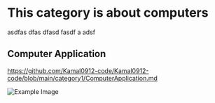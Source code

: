 # This category is about computers

asdfas
dfas dfasd fasdf a
adsf

## Computer Application

https://github.com/Kamal0912-code/Kamal0912-code/blob/main/category1/ComputerApplication.md

![Example Image](https://github.com/Kamal0912-code/Kamal0912-code/blob/main/images/category1/PXL_20240909_065750166.jpg)
